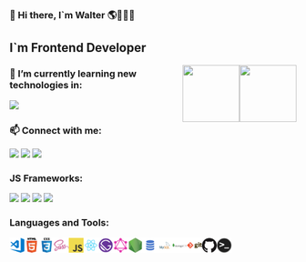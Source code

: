 ### 👋 Hi there, I`m Walter 🌎👨🏻‍💻

## I`m Frontend Developer

<img align="right" width="100" height="100" src="https://media.giphy.com/media/xT9IgzoKnwFNmISR8I/giphy.gif">
<img align="right" width="100" height="100" src="https://media.giphy.com/media/LmNwrBhejkK9EFP504/giphy.gif">




### 🌱 I’m currently learning new technologies in:

[![](https://img.shields.io/badge/-PlatziMaster-%231DA1F?style=flat-square&logo=platzi&logoColor=ffffff)](https://platzi.com/p/WalterXZ/)


### 📫 Connect with me:

[![](https://img.shields.io/badge/-Walter%20Díaz-blue?style=flat-square&logo=Linkedin&logoColor=white)](https://www.linkedin.com/in/walterxz/)
[![](https://img.shields.io/badge/-Webpage-%231DA1F?style=flat-square&logo=google-earth&logoColor=ffffff)](https://unocero.dev)
[![](https://img.shields.io/badge/-Walter%20Díaz-red?style=flat-square&logo=gmail&logoColor=white)]( mailto:waltz.mx@gmail.com)

<!-- 
[![](https://img.shields.io/badge/-Webpage-%231DA1F2?style=flat-square&logo=twitter&logoColor=ffffff)](https://unocero.dev) -->


### JS Frameworks:

[![](https://img.shields.io/badge/-Angular-red?style=flat-square&logo=angular&logoColor=white)](https://unocero.dev)
[![](https://img.shields.io/badge/-React-blue?style=flat-square&logo=react&logoColor=white)](https://unocero.dev)
[![](https://img.shields.io/badge/-Vue.js-green?style=flat-square&logo=vue.js&logoColor=white)](https://unocero.dev)
[![](https://img.shields.io/badge/-Express-black?style=flat-square&logo=Express&logoColor=white)](https://unocero.dev)


### Languages and Tools:

<img align="left" alt="Visual Studio Code" width="26px" src="https://raw.githubusercontent.com/github/explore/80688e429a7d4ef2fca1e82350fe8e3517d3494d/topics/visual-studio-code/visual-studio-code.png" />

<img align="left" alt="HTML5" width="26px" src="https://raw.githubusercontent.com/github/explore/80688e429a7d4ef2fca1e82350fe8e3517d3494d/topics/html/html.png" />

<img align="left" alt="CSS3" width="26px" src="https://raw.githubusercontent.com/github/explore/80688e429a7d4ef2fca1e82350fe8e3517d3494d/topics/css/css.png" />

<img align="left" alt="Sass" width="26px" src="https://raw.githubusercontent.com/github/explore/80688e429a7d4ef2fca1e82350fe8e3517d3494d/topics/sass/sass.png" />

<img align="left" alt="JavaScript" width="26px" src="https://raw.githubusercontent.com/github/explore/80688e429a7d4ef2fca1e82350fe8e3517d3494d/topics/javascript/javascript.png" />

<img align="left" alt="React" width="26px" src="https://raw.githubusercontent.com/github/explore/80688e429a7d4ef2fca1e82350fe8e3517d3494d/topics/react/react.png" />

<img align="left" alt="Gatsby" width="26px" src="https://raw.githubusercontent.com/github/explore/e94815998e4e0713912fed477a1f346ec04c3da2/topics/gatsby/gatsby.png" />

<img align="left" alt="GraphQL" width="26px" src="https://raw.githubusercontent.com/github/explore/80688e429a7d4ef2fca1e82350fe8e3517d3494d/topics/graphql/graphql.png" />

<img align="left" alt="Node.js" width="26px" src="https://raw.githubusercontent.com/github/explore/80688e429a7d4ef2fca1e82350fe8e3517d3494d/topics/nodejs/nodejs.png" />

<img align="left" alt="SQL" width="26px" src="https://raw.githubusercontent.com/github/explore/80688e429a7d4ef2fca1e82350fe8e3517d3494d/topics/sql/sql.png" />

<img align="left" alt="MySQL" width="26px" src="https://raw.githubusercontent.com/github/explore/80688e429a7d4ef2fca1e82350fe8e3517d3494d/topics/mysql/mysql.png" />

<img align="left" alt="MongoDB" width="26px" src="https://raw.githubusercontent.com/github/explore/80688e429a7d4ef2fca1e82350fe8e3517d3494d/topics/mongodb/mongodb.png" />

<img align="left" alt="Git" width="26px" src="https://raw.githubusercontent.com/github/explore/80688e429a7d4ef2fca1e82350fe8e3517d3494d/topics/git/git.png" />

<img align="left" alt="GitHub" width="26px" src="https://raw.githubusercontent.com/github/explore/78df643247d429f6cc873026c0622819ad797942/topics/github/github.png" />

<img align="left" alt="Terminal" width="26px" src="https://raw.githubusercontent.com/github/explore/80688e429a7d4ef2fca1e82350fe8e3517d3494d/topics/terminal/terminal.png" />




[website]: https://unocero.dev
[linkedin]: https://www.linkedin.com/in/walterxz/

<!--
**walterxz/walterxz** is a ✨ _special_ ✨ repository because its `README.md` (this file) appears on your GitHub profile.

Here are some ideas to get you started:

- 🔭 I’m currently working on ...
- 🌱 I’m currently learning ...
- 👯 I’m looking to collaborate on ...
- 🤔 I’m looking for help with ...
- 💬 Ask me about ...
- 📫 How to reach me: ...
- 😄 Pronouns: ...
- ⚡ Fun fact: ...
-->

